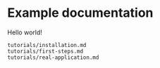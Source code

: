 # Example documentation

Hello world!

```{toctree}
tutorials/installation.md
tutorials/first-steps.md
tutorials/real-application.md
```

